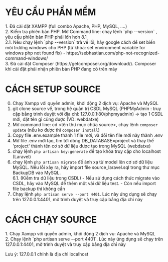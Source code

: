 <h1>YÊU CẦU PHẦN MỀM</h1>
1. Đã cài đặt XAMPP (full combo Apache, PHP, MySQL, ....) <br>
2. Kiểm tra phiên bản PHP. Mở Command line: chạy lệnh `php --version` , yêu cầu phiên bản PHP phải lớn hơn 8.1 <br>
2.1. Nếu chạy lệnh `php --version` trả về lỗi, hãy google cách để set biến môi trường windows cho PHP (từ khóa: set environment variable for windows php not found fix) - https://sebhastian.com/php-not-recognized-command-windows/ <br>
3. Đã cài đặt Composer (https://getcomposer.org/download/). Composer khi cài đặt phải nhận phiên bản PHP đang có trên máy <br>

<h1>CÁCH SETUP SOURCE</h1>

0. Chạy Xampp với quyền admin, khởi động 2 dịch vụ: Apache và MySQL <br>
1. git clone source về, trong hệ quản trị CSDL MySQL (PHPMyAdmin : truy cập bằng trình duyệt với địa chỉ: 127.0.0.1:80/phpmyadmin) -> tạo 1 CSDL mới, đặt tên gì cũng được (VD: webdatxe)<br>
2. Mở command line: cd <tên thư mục chứa source>, chạy lệnh `composer update` (nếu ko được thì `composer install`) <br>
3. Copy file .env.example thành 1 file mới, và đổi tên file mới này thành .env <br>
4. Mở file .env mới tạo, tìm tới dòng DB_DATABASE=project và thay thế 'project' thành tên cơ sở dữ liệu được tạo trong MySQL (webdatxe)<br>
5. chạy lệnh `php artisan key:generate` để tạo khóa truy cập cho localhost (Laravel) <br>
6. chạy lệnh `php artisan migrate` để ánh xạ từ model lên cơ sở dữ liệu MySQL. Nếu lỗi xảy ra, hãy import file source_laravel.sql trong thư mục BackupDB vào MySQL. <br>
6.1. (Kiểm tra dữ liệu trong CSDL) - Nếu sử dụng cách thức migrate vào CSDL, hãy vào MySQL để thêm một vài dữ liệu test. - Còn nếu import file backup thì không cần <br>
7. Chạy lệnh `php artisan serve --port 4401`. Lúc này ứng dụng sẽ chạy trên 127.0.0.1:4401, mở trình duyệt và truy cập bằng địa chỉ này <br>

<h1>CÁCH CHẠY SOURCE</h1>
1. Chạy Xampp với quyền admin, khởi động 2 dịch vụ: Apache và MySQL <br>
2. Chạy lệnh `php artisan serve --port 4401`. Lúc này ứng dụng sẽ chạy trên 127.0.0.1:4401, mở trình duyệt và truy cập bằng địa chỉ này <br>

<p>Lưu ý: 127.0.0.1 chính là địa chỉ localhost</p>
